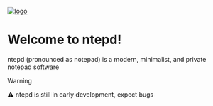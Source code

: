 [![logo](https://github.com/user-attachments/assets/24d61667-b485-4fb6-87db-a4b97b6abf46)](https://ntepd.com)

# Welcome to ntepd!

ntepd (pronounced as notepad) is a modern, minimalist, and private notepad software

> [!WARNING]
> ⚠️ ntepd is still in early development, expect bugs
